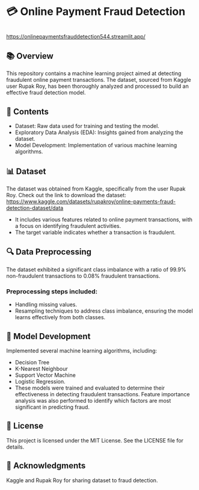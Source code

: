 # 💳 Online Payment Fraud Detection

##
https://onlinepaymentsfrauddetection544.streamlit.app/
## 📚 Overview
This repository contains a machine learning project aimed at detecting fraudulent online payment transactions. The dataset, sourced from Kaggle user Rupak Roy, has been thoroughly analyzed and processed to build an effective fraud detection model.

## 📁 Contents
* Dataset: Raw data used for training and testing the model.
* Exploratory Data Analysis (EDA): Insights gained from analyzing the dataset.
* Model Development: Implementation of various machine learning algorithms.

## 📊 Dataset
The dataset was obtained from Kaggle, specifically from the user Rupak Roy. Check out the link to download the dataset: https://www.kaggle.com/datasets/rupakroy/online-payments-fraud-detection-dataset/data
* It includes various features related to online payment transactions, with a focus on identifying fraudulent activities.
* The target variable indicates whether a transaction is fraudulent.

## 🔍 Data Preprocessing
The dataset exhibited a significant class imbalance with a ratio of 99.9% non-fraudulent transactions to 0.08% fraudulent transactions.
### Preprocessing steps included:
* Handling missing values.
* Resampling techniques to address class imbalance, ensuring the model learns effectively from both classes.

## 📝 Model Development
Implemented several machine learning algorithms, including:
* Decision Tree
* K-Nearest Neighbour
* Support Vector Machine
* Logistic Regression.
* These models were trained and evaluated to determine their effectiveness in detecting fraudulent transactions. Feature importance analysis was also performed to identify which factors are most significant in predicting fraud.

## 📝 License
This project is licensed under the MIT License. See the LICENSE file for details.

## 🙌 Acknowledgments
Kaggle and Rupak Roy for sharing dataset to fraud detection.
